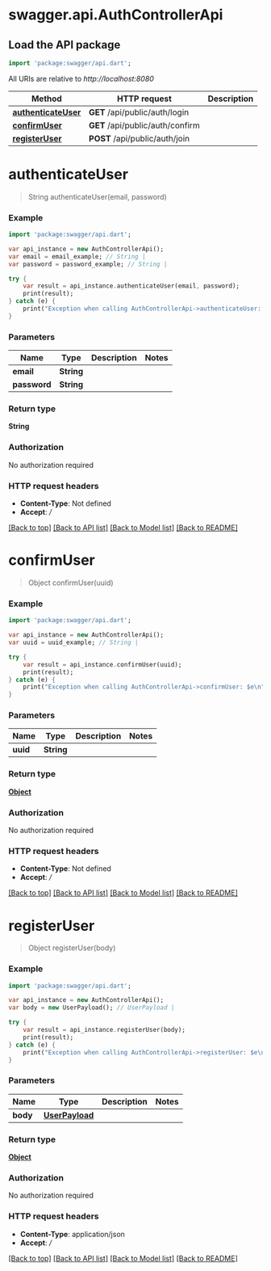 # swagger.api.AuthControllerApi

## Load the API package
```dart
import 'package:swagger/api.dart';
```

All URIs are relative to *http://localhost:8080*

Method | HTTP request | Description
------------- | ------------- | -------------
[**authenticateUser**](AuthControllerApi.md#authenticateUser) | **GET** /api/public/auth/login | 
[**confirmUser**](AuthControllerApi.md#confirmUser) | **GET** /api/public/auth/confirm | 
[**registerUser**](AuthControllerApi.md#registerUser) | **POST** /api/public/auth/join | 

# **authenticateUser**
> String authenticateUser(email, password)



### Example
```dart
import 'package:swagger/api.dart';

var api_instance = new AuthControllerApi();
var email = email_example; // String | 
var password = password_example; // String | 

try {
    var result = api_instance.authenticateUser(email, password);
    print(result);
} catch (e) {
    print("Exception when calling AuthControllerApi->authenticateUser: $e\n");
}
```

### Parameters

Name | Type | Description  | Notes
------------- | ------------- | ------------- | -------------
 **email** | **String**|  | 
 **password** | **String**|  | 

### Return type

**String**

### Authorization

No authorization required

### HTTP request headers

 - **Content-Type**: Not defined
 - **Accept**: */*

[[Back to top]](#) [[Back to API list]](../README.md#documentation-for-api-endpoints) [[Back to Model list]](../README.md#documentation-for-models) [[Back to README]](../README.md)

# **confirmUser**
> Object confirmUser(uuid)



### Example
```dart
import 'package:swagger/api.dart';

var api_instance = new AuthControllerApi();
var uuid = uuid_example; // String | 

try {
    var result = api_instance.confirmUser(uuid);
    print(result);
} catch (e) {
    print("Exception when calling AuthControllerApi->confirmUser: $e\n");
}
```

### Parameters

Name | Type | Description  | Notes
------------- | ------------- | ------------- | -------------
 **uuid** | **String**|  | 

### Return type

[**Object**](Object.md)

### Authorization

No authorization required

### HTTP request headers

 - **Content-Type**: Not defined
 - **Accept**: */*

[[Back to top]](#) [[Back to API list]](../README.md#documentation-for-api-endpoints) [[Back to Model list]](../README.md#documentation-for-models) [[Back to README]](../README.md)

# **registerUser**
> Object registerUser(body)



### Example
```dart
import 'package:swagger/api.dart';

var api_instance = new AuthControllerApi();
var body = new UserPayload(); // UserPayload | 

try {
    var result = api_instance.registerUser(body);
    print(result);
} catch (e) {
    print("Exception when calling AuthControllerApi->registerUser: $e\n");
}
```

### Parameters

Name | Type | Description  | Notes
------------- | ------------- | ------------- | -------------
 **body** | [**UserPayload**](UserPayload.md)|  | 

### Return type

[**Object**](Object.md)

### Authorization

No authorization required

### HTTP request headers

 - **Content-Type**: application/json
 - **Accept**: */*

[[Back to top]](#) [[Back to API list]](../README.md#documentation-for-api-endpoints) [[Back to Model list]](../README.md#documentation-for-models) [[Back to README]](../README.md)

